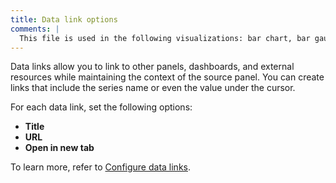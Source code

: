 ```yaml
---
title: Data link options
comments: |
  This file is used in the following visualizations: bar chart, bar gauge, candlestick, gauge, geomap, heatmap, histogram, stat, state timeline, status history, table, time series, trend, xy chart
---
```


Data links allow you to link to other panels, dashboards, and external resources while maintaining the context of the source panel. You can create links that include the series name or even the value under the cursor.

For each data link, set the following options:

- **Title**
- **URL**
- **Open in new tab**

To learn more, refer to [Configure data links](../../configure-data-links/).
